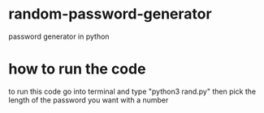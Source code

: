 # random-password-generator

password generator in python

# how to run the code

to run this code go into terminal and type "python3 rand.py" then pick the length of the password you want with a number

